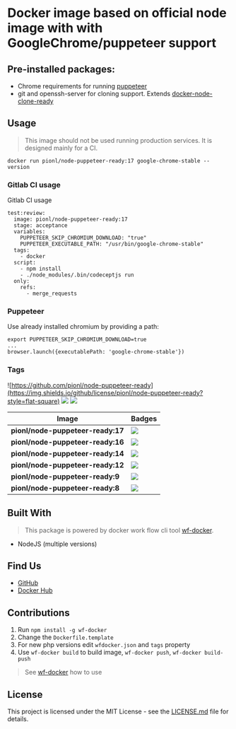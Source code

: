 # Docker image based on official node image with with GoogleChrome/puppeteer support

## Pre-installed packages:

- Chrome requirements for running [puppeteer](https://github.com/GoogleChrome/puppeteer)
- git and openssh-server for cloning support. Extends [docker-node-clone-ready](https://github.com/pionl/docker-node-clone-ready)

## Usage

> This image should not be used running production services. It is designed mainly for a CI.

```
docker run pionl/node-puppeteer-ready:17 google-chrome-stable --version
```

### Gitlab CI usage

Gitlab CI usage

```shell
test:review:
  image: pionl/node-puppeteer-ready:17
  stage: acceptance
  variables:
    PUPPETEER_SKIP_CHROMIUM_DOWNLOAD: "true"
    PUPPETEER_EXECUTABLE_PATH: "/usr/bin/google-chrome-stable"
  tags:
    - docker
  script:
    - npm install
    - ./node_modules/.bin/codeceptjs run
  only:
    refs:
      - merge_requests

```

### Puppeteer

Use already installed chromium by providing a path:

```
export PUPPETEER_SKIP_CHROMIUM_DOWNLOAD=true
...
browser.launch({executablePath: 'google-chrome-stable'})
```

### Tags

![https://github.com/pionl/node-puppeteer-ready](https://img.shields.io/github/license/pionl/node-puppeteer-ready?style=flat-square)
![](https://img.shields.io/docker/pulls/pionl/node-puppeteer-ready?style=flat-square) ![](https://img.shields.io/docker/stars/pionl/node-puppeteer-ready?style=flat-square)

Image | Badges
 --- | ---
**pionl/node-puppeteer-ready:17** | ![](https://img.shields.io/docker/image-size/pionl/node-puppeteer-ready/17?style=flat-square)
**pionl/node-puppeteer-ready:16** | ![](https://img.shields.io/docker/image-size/pionl/node-puppeteer-ready/16?style=flat-square)
**pionl/node-puppeteer-ready:14** | ![](https://img.shields.io/docker/image-size/pionl/node-puppeteer-ready/14?style=flat-square)
**pionl/node-puppeteer-ready:12** | ![](https://img.shields.io/docker/image-size/pionl/node-puppeteer-ready/12?style=flat-square)
**pionl/node-puppeteer-ready:9** | ![](https://img.shields.io/docker/image-size/pionl/node-puppeteer-ready/9?style=flat-square)
**pionl/node-puppeteer-ready:8** | ![](https://img.shields.io/docker/image-size/pionl/node-puppeteer-ready/8?style=flat-square)


## Built With

> This package is powered by docker work flow cli tool [wf-docker](https://github.com/wrk-flow/wf-docker).

* NodeJS (multiple versions)

## Find Us

* [GitHub](https://github.com/pionl/node-puppeteer-ready)
* [Docker Hub](https://cloud.docker.com/repository/docker/pionl/node-puppeteer-ready)

## Contributions

1. Run `npm install -g wf-docker`
2. Change the `Dockerfile.template`
3. For new php versions edit `wfdocker.json` and `tags` property
4. Use `wf-docker build` to build image, `wf-docker push`, `wf-docker build-push`

> See [wf-docker](https://github.com/wrk-flow/wf-docker) how to use

## License

This project is licensed under the MIT License - see the [LICENSE.md](LICENSE.md) file for details.
